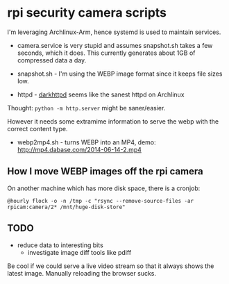 # rpi security camera scripts

I'm leveraging Archlinux-Arm, hence systemd is used to maintain services.

* camera.service is very stupid and assumes snapshot.sh takes a few seconds, which it does. This currently generates about 1GB of compressed data a day.

* snapshot.sh - I'm using the WEBP image format since it keeps file sizes low.

* httpd - [darkhttpd](http://unix4lyfe.org/darkhttpd/) seems like the sanest httpd on Archlinux

Thought: `python -m http.server` might be saner/easier.

However it needs some extramime information to serve the webp with the correct content type.

* webp2mp4.sh - turns WEBP into an MP4, demo: <http://mp4.dabase.com/2014-06-14-2.mp4>

## How I move WEBP images off the rpi camera

On another machine which has more disk space, there is a cronjob:

	@hourly flock -o -n /tmp -c "rsync --remove-source-files -ar rpicam:camera/2* /mnt/huge-disk-store"

## TODO

* reduce data to interesting bits
	* investigate image diff tools like pdiff

Be cool if we could serve a live video stream so that it always shows the
latest image. Manually reloading the browser sucks.
